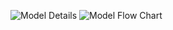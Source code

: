 ![Model Details](https://mandalsubhajit.wordpress.com/2016/05/26/kaggle-expedia-hotel-recommendations/)
![Model Flow Chart](https://raw.githubusercontent.com/mandalsubhajit/Kaggle--Expedia-Hotel-Recommendations/master/Model%20Flow.png)